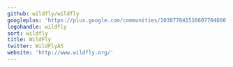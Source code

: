 ```yaml
---
github: wildfly/wildfly
googleplus: 'https://plus.google.com/communities/103877841516607784660'
logohandle: wildfly
sort: wildfly
title: WildFly
twitter: WildFlyAS
website: 'http://www.wildfly.org/'
---
```


